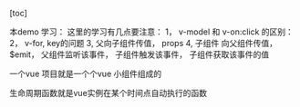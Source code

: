 [toc]

本demo 学习：
这里的学习有几点要注意：
1， v-model 和 v-on:click 的区别：
2， v-for, key的问题
3, 父向子组件传值， props
4, 子组件 向父组件传值， $emit， 父组件监听该事件， 子组件触发该事件， 子组件获取该事件的值


一个vue 项目就是一个个vue 小组件组成的


生命周期函数就是vue实例在某个时间点自动执行的函数
